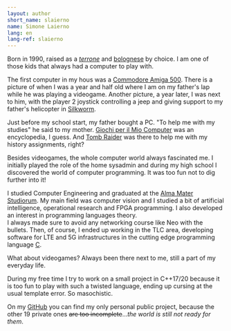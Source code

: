 ```yaml
---
layout: author
short_name: slaierno
name: Simone Laierno
lang: en
lang-ref: slaierno
---
```


Born in 1990, raised as a [*terrone*](https://en.wikipedia.org/wiki/Terrone) and [bolognese](https://en.wikipedia.org/wiki/Bologna) by choice. I am one of those kids that always had a computer to play with.

The first computer in my hous was a [Commodore Amiga 500](https://en.wikipedia.org/wiki/Amiga_500). There is a picture of when I was a year and half old where I am on my father's lap while he was playing a videogame. Another picture, a year later, I was next to him, with the player 2 joystick controlling a jeep and giving support to my father's helicopter in [Silkworm](https://en.wikipedia.org/wiki/Silkworm_\(video_game\)).

Just before my school start, my father bought a PC. "To help me with my studies" he said to my mother. [Giochi per il Mio Computer](https://en.wikipedia.org/wiki/Giochi_per_il_mio_computer) was an encyclopedia, I guess. And [Tomb Raider](https://en.wikipedia.org/wiki/Tomb_Raider_\(1996_video_game\)) was there to help me with my history assignments, right?

Besides videogames, the whole computer world always fascinated me. I initially played the role of the home sysadmin and during my high school I discovered the world of computer programming. It was too fun not to dig further into it!

I studied Computer Engineering and graduated at the [Alma Mater Studiorum](https://en.wikipedia.org/wiki/University_of_Bologna). My main field was computer vision and I studied a bit of artificial intelligence, operational research and FPGA programming. I also developed an interest in programming languages theory.  
I always made sure to avoid any networking course like Neo with the bullets. Then, of course, I ended up working in the TLC area, developing software for LTE and 5G infrastructures in the cutting edge programming language [C](https://en.wikipedia.org/wiki/C_\(programming_language\)).

What about videogames? Always been there next to me, still a part of my everyday life.

During my free time I try to work on a small project in C++17/20 because it is too fun to play with such a twisted language, ending up cursing at the usual template error. So masochistic.

On my [GitHub](https://www.github.com/slaierno) you can find my only personal public project, because the other 19 private ones ~~are too incomplete~~...*the world is still not ready for them*.
